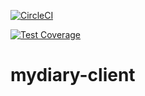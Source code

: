 [![CircleCI](https://circleci.com/gh/AdinoyiSadiq/mydiary-client.svg?style=svg)](https://circleci.com/gh/AdinoyiSadiq/mydiary-client)

[![Test Coverage](https://api.codeclimate.com/v1/badges/dcd42ef9822d01e9f3b2/test_coverage)](https://codeclimate.com/github/AdinoyiSadiq/mydiary-client/test_coverage)
# mydiary-client